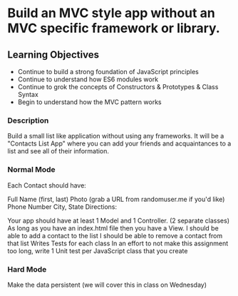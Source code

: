 # Build an MVC style app without an MVC specific framework or library.

## Learning Objectives

- Continue to build a strong foundation of JavaScript principles
- Continue to understand how ES6 modules work
- Continue to grok the concepts of Constructors & Prototypes & Class Syntax
- Begin to understand how the MVC pattern works

### Description

Build a small list like application without using any frameworks. It will be a "Contacts List App" where you can add your friends and acquaintances to a list and see all of their information.

### Normal Mode

Each Contact should have:

Full Name (first, last)
Photo (grab a URL from randomuser.me if you'd like)
Phone Number
City, State
Directions:

Your app should have at least 1 Model and 1 Controller. (2 separate classes)
As long as you have an index.html file then you have a View.
I should be able to add a contact to the list
I should be able to remove a contact from that list
Writes Tests for each class
In an effort to not make this assignment too long, write 1 Unit test per JavaScript class that you create

### Hard Mode

Make the data persistent (we will cover this in class on Wednesday)

